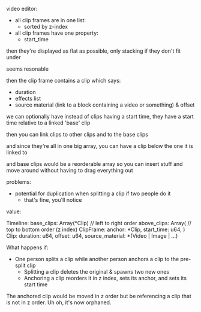 video editor:

- all clip frames are in one list:
  - sorted by z-index
- all clip frames have one property:
  - start_time

then they're displayed as flat as possible, only stacking if they don't fit under

seems resonable

then the clip frame contains a clip which says:

- duration
- effects list
- source material (link to a block containing a video or something) & offset

we can optionally have instead of clips having a start time, they have a start time relative to a linked 'base' clip

then you can link clips to other clips and to the base clips

and since they're all in one big array, you can have a clip below the one it is linked to

and base clips would be a reorderable array so you can insert stuff and move around without having to drag everything out



problems:

- potential for duplication when splitting a clip if two people do it
  - that's fine, you'll notice


value:

Timeline:
  base_clips: Array(*Clip) // left to right order
  above_clips: Array( // top to bottom order (z index)
    ClipFrame:
      anchor: *Clip,
      start_time: u64,
  )
Clip:
  duration: u64,
  offset: u64,
  source_material: *(Video | Image | ...)

What happens if:
- One person splits a clip while another person anchors a clip to the pre-split clip
  - Splitting a clip deletes the original & spawns two new ones
  - Anchoring a clip reorders it in z index, sets its anchor, and sets its start time

The anchored clip would be moved in z order but be referencing a clip that is not in z order.
Uh oh, it's now orphaned.